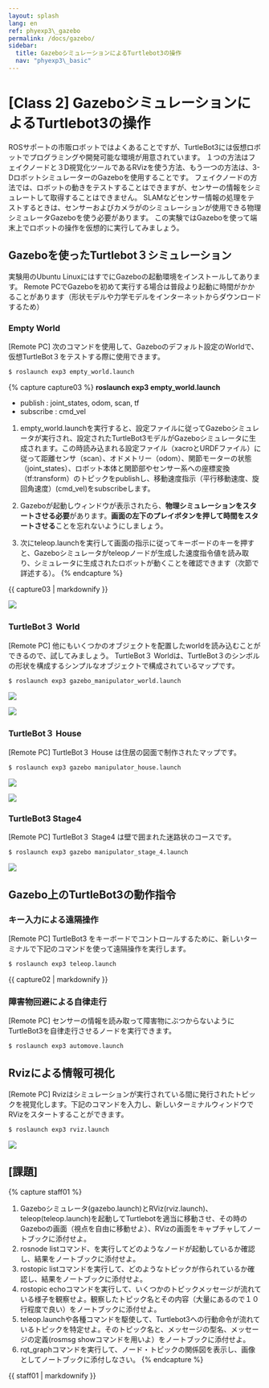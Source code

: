 ```yaml
---
layout: splash
lang: en
ref: phyexp3\_gazebo
permalink: /docs/gazebo/
sidebar:
  title: GazeboシミュレーションによるTurtlebot3の操作
  nav: "phyexp3\_basic"
---
```


# [Class 2] GazeboシミュレーションによるTurtlebot3の操作

ROSサポートの市販ロボットではよくあることですが、TurtleBot3には仮想ロボットでプログラミングや開発可能な環境が用意されています。
１つの方法はフェイクノードと３D視覚化ツールであるRVizを使う方法、もう一つの方法は、3-DロボットシミュレーターのGazeboを使用することです。 
フェイクノードの方法では、ロボットの動きをテストすることはできますが、センサーの情報をシミュレートして取得することはできません。
SLAMなどセンサー情報の処理をテストするときは、センサーおよびカメラがのシミュレーションが使用できる物理シミュレータGazeboを使う必要があります。
この実験ではGazeboを使って端末上でロボットの操作を仮想的に実行してみましょう。


## Gazeboを使ったTurtlebot３シミュレーション 

実験用のUbuntu LinuxにはすでにGazeboの起動環境をインストールしてあります。
Remote PCでGazeboを初めて実行する場合は普段より起動に時間がかかることがあります（形状モデルや力学モデルをインターネットからダウンロードするため）

### Empty World
[Remote PC] 次のコマンドを使用して、Gazeboのデフォルト設定のWorldで、仮想TurtleBot３をテストする際に使用できます。 

```bash
$ roslaunch exp3 empty_world.launch
```

{% capture capture03 %}
**roslaunch exp3 empty_world.launch**
- publish : joint_states, odom, scan, tf
- subscribe : cmd_vel

1. empty_world.launchを実行すると、設定ファイルに従ってGazeboシミュレータが実行され、設定されたTurtleBot3モデルがGazeboシミュレータに生成されます。この時読み込まれる設定ファイル（xacroとURDFファイル）に従って距離センサ（scan）、オドメトリー（odom）、関節モーターの状態（joint_states）、ロボット本体と関節部やセンサー系への座標変換（tf:transform）のトピックをpublishし、移動速度指示（平行移動速度、旋回角速度）(cmd_vel)をsubscribeします。

2. Gazeboが起動しウィンドウが表示されたら、**物理シミュレーションをスタートさせる必要**があります。**画面の左下のプレイボタンを押して時間をスタートさせる**ことを忘れないようにしましょう。
3. 次にteleop.launchを実行して画面の指示に従ってキーボードのキーを押すと、Gazeboシミュレータがteleopノードが生成した速度指令値を読み取り、シミュレータに生成されたロボットが動くことを確認できます（次節で詳述する）。
{% endcapture %}
<div class="notice--success">{{ capture03 | markdownify }}</div>


![](http://emanual.robotis.com/assets/images/platform/turtlebot3/simulation/turtlebot3_empty_world.png)

### TurtleBot３ World 
[Remote PC] 他にもいくつかのオブジェクトを配置したworldを読み込むことができるので、試してみましょう。
TurtleBot３ Worldは、TurtleBot３のシンボルの形状を構成するシンプルなオブジェクトで構成されているマップです。
 
```bash
$ roslaunch exp3 gazebo_manipulator_world.launch
```
![](http://emanual.robotis.com/assets/images/platform/turtlebot3/simulation/turtlebot3_world_bugger.png)

![](http://emanual.robotis.com/assets/images/platform/turtlebot3/simulation/turtlebot3_world_waffle.png)

### TurtleBot３ House 
[Remote PC] TurtleBot３ House は住居の図面で制作されたマップです。

```bash
$ roslaunch exp3 gazebo manipulator_house.launch
```

![](http://emanual.robotis.com/assets/images/platform/turtlebot3/simulation/turtlebot3_house.png)

![](http://emanual.robotis.com/assets/images/platform/turtlebot3/simulation/turtlebot3_house1.png)

### TurtleBot3 Stage4
[Remote PC] TurtleBot３ Stage4 は壁で囲まれた迷路状のコースです。

```bash
$ roslaunch exp3 gazebo manipulator_stage_4.launch
```

![](https://emanual.robotis.com/assets/images/platform/turtlebot3/machine_learning/stage_4.jpg)


## Gazebo上のTurtleBot3の動作指令

### キー入力による遠隔操作 
[Remote PC] TurtleBot3 をキーボードでコントロールするために、新しいターミナルで下記のコマンドを使って遠隔操作を実行します。 
```bash
$ roslaunch exp3 teleop.launch
```
<div class="notice--success">{{ capture02 | markdownify }}</div>


### 障害物回避による自律走行 
[Remote PC] センサーの情報を読み取って障害物にぶつからないようにTurtleBot3を自律走行させるノードを実行できます。
```bash
$ roslaunch exp3 automove.launch
```

## Rvizによる情報可視化
[Remote PC] Rvizはシミュレーションが実行されている間に発行されたトピックを視覚化します。下記のコマンドを入力し、新しいターミナルウィンドウでRVizをスタートすることができます。 
```bash
$ roslaunch exp3 rviz.launch
```
![](http://emanual.robotis.com/assets/images/platform/turtlebot3/simulation/turtlebot3_gazebo_rviz.png)

## [課題]
{% capture staff01 %}
1. Gazeboシミュレータ(gazebo.launch)とRViz(rviz.launch)、teleop(teleop.launch)を起動してTurtlebotを適当に移動させ、その時のGazeboの画面（視点を自由に移動せよ）、RVizの画面をキャプチャしてノートブックに添付せよ。
2. rosnode listコマンド、を実行してどのようなノードが起動しているか確認し、結果をノートブックに添付せよ。
3. rostopic listコマンドを実行して、どのようなトピックが作られているか確認し、結果をノートブックに添付せよ。
4. rostopic echoコマンドを実行して、いくつかのトピックメッセージが流れている様子を観察せよ。観察したトピック名とその内容（大量にあるので１０行程度で良い）をノートブックに添付せよ。
5. teleop.launchや各種コマンドを駆使して、Turtlebot3への行動命令が流れているトピックを特定せよ。そのトピック名と、メッセージの型名、メッセージの定義(rosmsg showコマンドを用いよ）をノートブックに添付せよ。
5. rqt_graphコマンドを実行して、ノード・トピックの関係図を表示し、画像としてノートブックに添付しなさい。
{% endcapture %}
<div class="notice--danger">{{ staff01 | markdownify }}</div>
